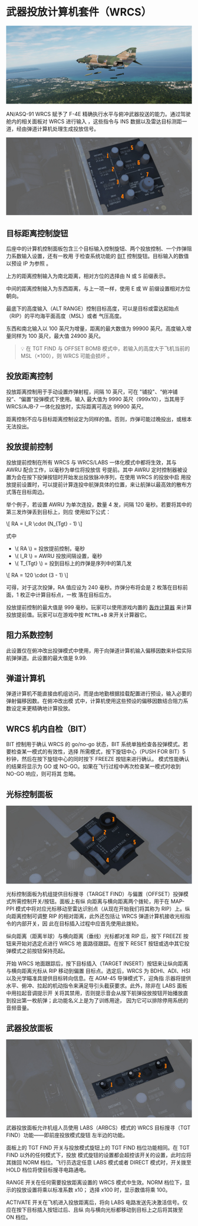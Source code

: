 # 武器投放计算机套件（WRCS）

![ext_bombs_dropping](../../img/ext_f4_wrcs.jpg)

AN/ASQ-91 WRCS 赋予了 F-4E 精确执行水平与俯冲武器投送的能力。通过驾驶舱内的相关面板对 WRCS 进行输入
，这些指令与 INS 数据以及雷达目标测距一道，经由弹道计算机处理生成投放信号。

![wso_wrcs_panel](../../img/wso_wrcs_panel.jpg)

## 目标距离控制旋钮

后座中的计算机控制面板包含三个目标输入控制旋钮、两个投放控制、一个炸弹阻力系数输入设置，还有一枚用
于检查系统功能的 [BIT](../../procedures/bit_tests/wrcs.md) 控制旋钮。目标输入的数值以预设 IP 为参照
。

上方的距离控制输入为南北距离，相对方位的选择由 N 或 S 前缀表示。

中间的距离控制输入为东西距离，与上一项一样，使用 E 或 W 前缀设置相对方位朝向。

最底下的高度输入（ALT RANGE）控制目标高度，可以是目标或雷达起始点（RIP）的平均海平面高度（MSL）或者
气压高度。

东西和南北输入以 100 英尺为增量，距离的最大数值为 99900 英尺。高度输入增量同样为 100 英尺，最大值
24900 英尺。

> 💡 在 TGT FIND 与 OFFSET BOMB 模式中，若输入的高度大于飞机当前的 MSL（×100），则 WRCS 可能会损坏
> 。

## 投放距离控制

投放距离控制用于手动设置炸弹射程，间隔 10 英尺，可在 "铺投"、“俯冲铺投”、“偏置”投弹模式下使用。输入
最大值为 9990 英尺（999x10），当其用于 WRCS/AJB-7 一体化投放时，实际距离可高达 99900 英尺。

距离控制不应与目标距离控制设定为同样的值。否则，炸弹可能过晚投出，或根本无法投出。

## 投放提前控制

投放提前控制在所有 WRCS 与 WRCS/LABS 一体化模式中都将生效，其与 AWRU 配合工作，以毫秒为单位将投放信
号提前。其中 AWRU 定时控制器被设置为会在按下投弹按钮时开始发出投放脉冲序列，在使用 WRCS 的投放中启
用投放提前设置时，可以提前计算连投中航弹具体的位置，来让航弹以最高效的散布方式落在目标周边。

举个例子，若设置 AWRU 为单次连投，数量 4 发，间隔 120 毫秒。若要将其中的第三发炸弹丢到目标上，则应
使用如下公式：

\\[ RA = I_R \cdot (N_{Tgt} - 1) \\]

式中

- \\( RA \\) = 投放提前控制，毫秒
- \\( I_R \\) = AWRU 投放间隔设置，毫秒
- \\( T\_{Tgt} \\) = 投到目标上的炸弹是序列中的第几发

\\[ RA = 120 \cdot (3 - 1) \\]

可得，对于这次投弹，RA 值应设为 240 毫秒。炸弹分布将会是 2 枚落在目标前面，1 枚正中计算目标点，一枚
落在目标后方。

投放提前控制的最大值是 999 毫秒。玩家可以使用游戏内置的 [轰炸计算器](../../dcs/bombing_computer.md)
来计算投放提前值。玩家可以在游戏中按 <kbd>RCTRL</kbd>+<kbd>B</kbd> 来开关计算器它。

## 阻力系数控制

此设置仅在俯冲改出投弹模式中使用，用于向弹道计算机输入偏移因数来补偿实际航弹弹道。此设置的最大值是
9.99.

## 弹道计算机

弹道计算机不能直接由机组访问，而是由地勤根据挂载配置进行预设，输入必要的弹射偏移因数。在俯冲改出模
式中，计算机使用这些预设的偏移因数结合阻力系数设定来更精确地计算投放。

## WRCS 机内自检（BIT）

BIT 控制用于确认 WRCS 的 go/no-go 状态，BIT 系统单独检查各投弹模式。若要检查某一模式的有效性，选择
所需模式，按下旋钮中心（PUSH FOR BIT）5 秒钟，然后在按下旋钮中心的同时按下 FREEZE 按钮来进行确认。
模式性能确认的结果将显示为 GO 或 NO-GO。如果在飞行过程中再次检查某一模式时收到 NO-GO 响应，则可将其
忽略。

## 光标控制面板

![wso_cursor_control_panel](../../img/wso_cursor_control_panel.jpg)

光标控制面板为机组提供目标搜寻（TARGET FIND）与偏置（OFFSET）投弹模式所需控制开关/按钮。面板上有纵
向距离与横向距离两个拨轮，用于在 MAP-PPI 模式中将对应光标移动至雷达识别点（从现在开始我们将其称为
RIP）上。纵向距离控制可调整 RIP 的相对距离，此外还包括让 WRCS 弹道计算机接收光标指令的内部开关，因
此在目标插入过程中应首先使用此拨轮。

纵向距离（距离半球）与横向距离（垂线）光标都对准 RIP 后，按下 FREEZE 按钮来开始对选定点进行 WRCS 地
面路径跟踪。在按下 RESET 按钮或选中其它投弹模式之前按钮保持亮起。

开始 WRCS 地面跟踪后，按下目标插入（TARGET INSERT）按钮来让纵向距离与横向距离光标从 RIP 移动到偏置
目标点。选定后，WRCS 为 BDHI、ADI、HSI 以及光学瞄准具提供目标转向信息。在 AGM-45 导弹模式下，迎角指
示器将提供水平、俯冲、拉起的机动指令来满足导引头截获要求。此外，除非在 LABS 面板中用拉起音调提示开
关将其禁用，否则提示音会从按下航弹投放按钮开始播放直到投出第一枚航弹；此功能名义上是为了训练用途，
因为它可以排除停用系统的音频音量。

## 武器投放面板

![wso_weapon_delivery_panel](../../img/wso_weapon_delivery_panel.jpg)

武器投放面板允许机组人员使用 LABS（ARBCS）模式的 WRCS 目标搜寻（TGT FIND）功能——即前座投放模式旋钮
左半边的功能。

面板上的 TGT FIND 开关与投放模式旋钮上的 TGT FIND 档位功能相同。在 TGT FIND 以外的任何模式下，投放
模式旋钮的设置都会超控该开关的设置，此时应将其拨回 NORM 档位。飞行员选定任意 LABS 模式或者 DIRECT
模式时，开关拨至 HOLD 档位将使目标搜寻电路通电。

RANGE 开关在任何需要投放距离设置的 WRCS 模式中生效。NORM 档位下，显示的投放设置将乘以标准系数 x10；
选择 x100 时，显示数值将乘 100。

ACTIVATE 开关在飞机进入投放距离后，将向 LABS 电路发送先决激活信号。仅应在按下目标插入按钮过后、且纵
向与横向光标都移动到目标上之后将其拨至 ON 档位。
